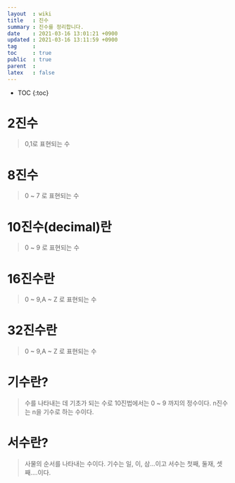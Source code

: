 ```yaml
---
layout  : wiki
title   : 진수 
summary : 진수를 정리합니다.
date    : 2021-03-16 13:01:21 +0900
updated : 2021-03-16 13:11:59 +0900
tag     : 
toc     : true
public  : true
parent  : 
latex   : false
---
```

* TOC
{:toc}

# 2진수 
> 0,1로 표현되는 수

# 8진수 
> 0 ~ 7 로 표현되는 수

# 10진수(decimal)란
> 0 ~ 9 로 표현되는 수

# 16진수란
> 0 ~ 9,A ~ Z 로 표현되는 수

# 32진수란
> 0 ~ 9,A ~ Z 로 표현되는 수

# 기수란?
> 수를 나타내는 데 기초가 되는 수로 10진법에서는 0 ~ 9 까지의 정수이다.
> n진수는 n을 기수로 하는 수이다.

# 서수란?
> 사물의 순서를 나타내는 수이다. 기수는 일, 이, 삼...이고 서수는 첫째, 둘재, 셋째....이다.


